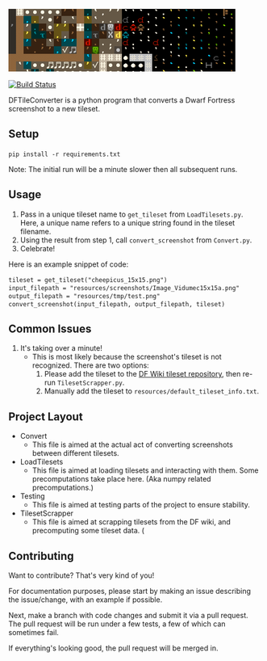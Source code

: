 ![An example image conversion, before and after being side by side.](resources/Example.png "Example Conversion")

[![Build Status](https://travis-ci.com/Choco31415/DFTileConverter.svg?branch=master)](https://travis-ci.com/Choco31415/DFTileConverter)

DFTileConverter is a python program that converts a Dwarf Fortress screenshot to a new tileset.

## Setup

`pip install -r requirements.txt`

Note: The initial run will be a minute slower then all subsequent runs.

## Usage

1. Pass in a unique tileset name to `get_tileset` from `LoadTilesets.py`. Here, a unique name refers to a unique string found in the tileset filename.
2. Using the result from step 1, call `convert_screenshot` from `Convert.py`.
3. Celebrate!

Here is an example snippet of code:

```
tileset = get_tileset("cheepicus_15x15.png")
input_filepath = "resources/screenshots/Image_Vidumec15x15a.png"
output_filepath = "resources/tmp/test.png"
convert_screenshot(input_filepath, output_filepath, tileset)
```

## Common Issues

1. It's taking over a minute!
    * This is most likely because the screenshot's tileset is not recognized. There are two options:
        1. Please add the tileset to the [DF Wiki tileset repository](http://dwarffortresswiki.org/Tileset_repository), then re-run `TilesetScrapper.py`.
        2. Manually add the tileset to `resources/default_tileset_info.txt`.

## Project Layout

* Convert
    * This file is aimed at the actual act of converting screenshots between different tilesets.
* LoadTilesets
    * This file is aimed at loading tilesets and interacting with them. Some precomputations take place here. (Aka numpy related precomputations.)
* Testing
    * This file is aimed at testing parts of the project to ensure stability.
* TilesetScrapper
    * This file is aimed at scrapping tilesets from the DF wiki, and precomputing some tileset data. (

## Contributing

Want to contribute? That's very kind of you!

For documentation purposes, please start by making an issue describing the issue/change, with an example if possible.

Next, make a branch with code changes and submit it via a pull request. The pull request will be run under a few tests, a few of which can sometimes fail.

If everything's looking good, the pull request will be merged in.